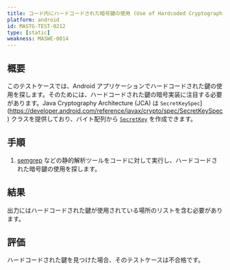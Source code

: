 ```yaml
---
title: コード内にハードコードされた暗号鍵の使用 (Use of Hardcoded Cryptographic Keys in Code)
platform: android
id: MASTG-TEST-0212
type: [static]
weakness: MASWE-0014
---
```


## 概要

このテストケースでは、Android アプリケーションでハードコードされた鍵の使用を探します。そのためには、ハードコードされた鍵の暗号実装に注目する必要があります。Java Cryptography Architecture (JCA) は `SecretKeySpec`](https://developer.android.com/reference/javax/crypto/spec/SecretKeySpec) クラスを提供しており、バイト配列から [`SecretKey`](https://developer.android.com/reference/javax/crypto/SecretKey) を作成できます。

## 手順

1. [semgrep](../../../tools/generic/MASTG-TOOL-0110.md) などの静的解析ツールをコードに対して実行し、ハードコードされた暗号鍵の使用を探します。

## 結果

出力にはハードコードされた鍵が使用されている場所のリストを含む必要があります。

## 評価

ハードコードされた鍵を見つけた場合、そのテストケースは不合格です。
